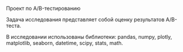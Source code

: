 Проект по А/B-тестированию

Задача исследования представляет собой оценку результатов A/B-теста.

В исследовании использованы библиотеки: pandas, numpy, plotly, matplotlib, seaborn, datetime, scipy, stats, math.
